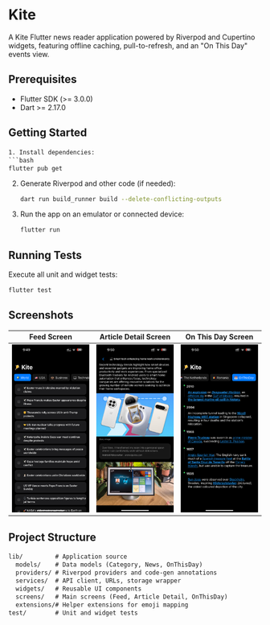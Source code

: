 # Kite

A Kite Flutter news reader application powered by Riverpod and Cupertino widgets, featuring offline caching, pull-to-refresh, and an "On This Day" events view.

## Prerequisites

- Flutter SDK (>= 3.0.0)
- Dart >= 2.17.0

## Getting Started

   ```
1. Install dependencies:
   ```bash
   flutter pub get
   ```
2. Generate Riverpod and other code (if needed):
   ```bash
   dart run build_runner build --delete-conflicting-outputs
   ```
3. Run the app on an emulator or connected device:
   ```bash
   flutter run
   ```

## Running Tests

Execute all unit and widget tests:
```bash
flutter test
```

## Screenshots

<!-- Replace these with actual screenshots in `screenshots/` folder -->

| Feed Screen             | Article Detail Screen  | On This Day Screen     |
| ----------------------- | ---------------------- | ---------------------- |
| ![Feed Screen](screenshots/feed.PNG) | ![Article Detail](screenshots/article_detail.PNG) | ![On This Day](screenshots/on_this_day.PNG) |

## Project Structure

```
lib/         # Application source
  models/    # Data models (Category, News, OnThisDay)
  providers/ # Riverpod providers and code-gen annotations
  services/  # API client, URLs, storage wrapper
  widgets/   # Reusable UI components
  screens/   # Main screens (Feed, Article Detail, OnThisDay)
  extensions/# Helper extensions for emoji mapping
test/        # Unit and widget tests
```
